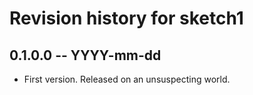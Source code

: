 # Revision history for sketch1

## 0.1.0.0 -- YYYY-mm-dd

* First version. Released on an unsuspecting world.
